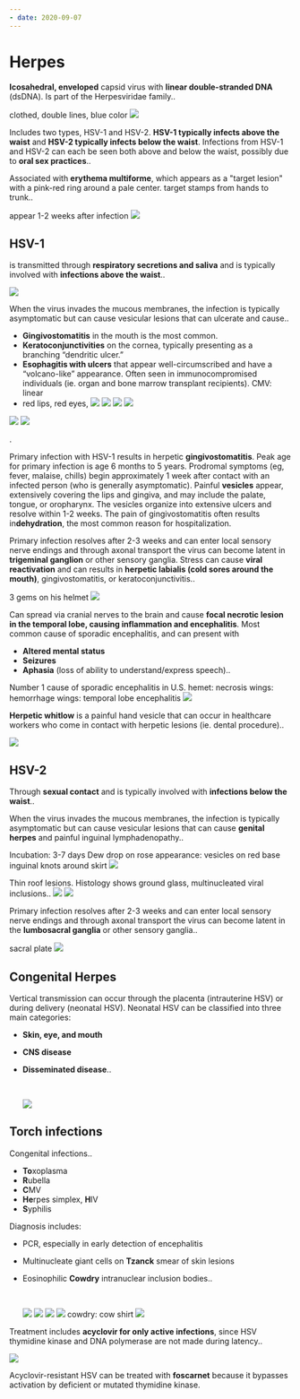 ```yaml
---
- date: 2020-09-07
---
```


# Herpes

<!-- Herpes Simplex Virus morphology, family -->

**Icosahedral, enveloped** capsid virus with **linear double-stranded DNA** (dsDNA). Is part of the Herpesviridae family..

clothed, double lines, blue color
![](https://photos.thisispiggy.com/file/wikiFiles/4AhLlmF.jpg)

<!-- HSV types and infected locations -->

Includes two types, HSV-1 and HSV-2. **HSV-1 typically infects above the waist** and **HSV-2 typically infects below the waist**. Infections from HSV-1 and HSV-2 can each be seen both above and below the waist, possibly due to **oral sex practices**..

<!-- HSV skin association -->

Associated with **erythema multiforme**, which appears as a "target lesion" with a pink-red ring around a pale center.
target stamps from hands to trunk..

appear 1-2 weeks after infection
![](https://photos.thisispiggy.com/file/wikiFiles/4AhLlmF.jpg)

## HSV-1

<!-- HSV-1 Transmission -->

is transmitted through **respiratory secretions and saliva** and is typically involved with **infections above the waist**..

![](https://photos.thisispiggy.com/file/wikiFiles/KU2p21f.jpg)

<!-- HSV-1 symptoms -->

When the virus invades the mucous membranes, the infection is typically asymptomatic but can cause vesicular lesions that can ulcerate and cause..

- **Gingivostomatitis** in the mouth is the most common.
- **Keratoconjunctivities** on the cornea, typically presenting as a branching “dendritic ulcer.”
- **Esophagitis with ulcers** that appear well-circumscribed and have a “volcano-like” appearance. Often seen in immunocompromised individuals (ie. organ and bone marrow transplant recipients). CMV: linear
- red lips, red eyes,
  ![](https://photos.thisispiggy.com/file/wikiFiles/4AhLlmF.jpg)
  ![](https://photos.thisispiggy.com/file/wikiFiles/OW0av2c.jpg)
  ![](https://photos.thisispiggy.com/file/wikiFiles/2ln6nw6.jpg)
  ![](https://photos.thisispiggy.com/file/wikiFiles/x5ohcLN.jpg)

<!-- Keratoconjunctivities, herpes -->

![](https://photos.thisispiggy.com/file/wikiFiles/OW0av2c.jpg)
![](https://photos.thisispiggy.com/file/wikiFiles/2ln6nw6.jpg)

.

Primary infection with HSV-1 results in herpetic **gingivostomatitis**.  Peak age for primary infection is age 6 months to 5 years.  Prodromal symptoms (eg, fever, malaise, chills) begin approximately 1 week after contact with an infected person (who is generally asymptomatic).  Painful **vesicles** appear, extensively covering the lips and gingiva, and may include the palate, tongue, or oropharynx.  The vesicles organize into extensive ulcers and resolve within 1-2 weeks.  The pain of gingivostomatitis often results in**dehydration**, the most common reason for hospitalization.

<!-- HSV1 latent and result -->

Primary infection resolves after 2-3 weeks and can enter local sensory nerve endings and through axonal transport the virus can become latent in **trigeminal ganglion** or other sensory ganglia. Stress can cause **viral reactivation** and can results in **herpetic labialis (cold sores around the mouth)**, gingivostomatitis, or keratoconjunctivitis..

3 gems on his helmet
![](https://photos.thisispiggy.com/file/wikiFiles/4AhLlmF.jpg)

<!-- HSV-1 CNS symptoms -->

Can spread via cranial nerves to the brain and cause **focal necrotic lesion in the temporal lobe, causing inflammation and encephalitis**. Most common cause of sporadic encephalitis, and can present with

- **Altered mental status**
- **Seizures**
- **Aphasia** (loss of ability to understand/express speech)..

Number 1 cause of sporadic encephalitis in U.S.
hemet: necrosis
wings: hemorrhage
wings: temporal lobe encephalitis
![](https://photos.thisispiggy.com/file/wikiFiles/4AhLlmF.jpg)

<!-- HSV hand lesions name and demographics -->

**Herpetic whitlow** is a painful hand vesicle that can occur in healthcare workers who come in contact with herpetic lesions (ie. dental procedure)..

![](https://photos.thisispiggy.com/file/wikiFiles/4AhLlmF.jpg)

## HSV-2

<!-- HSV2 transmission -->

Through **sexual contact** and is typically involved with **infections below the waist**..

<!-- HSV2 symptoms -->

When the virus invades the mucous membranes, the infection is typically asymptomatic but can cause vesicular lesions that can cause **genital herpes** and painful inguinal lymphadenopathy..

Incubation: 3-7 days
Dew drop on rose appearance:
vesicles on red base
inguinal knots around skirt
![](https://photos.thisispiggy.com/file/wikiFiles/4AhLlmF.jpg)

<!-- Herpes -->

Thin roof lesions. Histology shows ground glass, multinucleated viral inclusions..
![](https://photos.thisispiggy.com/file/wikiFiles/uCV0WxX.jpg)
![](https://photos.thisispiggy.com/file/wikiFiles/j2QAFr5.jpg)

<!-- HSV2 latent in -->

Primary infection resolves after 2-3 weeks and can enter local sensory nerve endings and through axonal transport the virus can become latent in the **lumbosacral ganglia** or other sensory ganglia..

sacral plate
![](https://photos.thisispiggy.com/file/wikiFiles/4AhLlmF.jpg)

## Congenital Herpes

<!-- Herpes congenital transmission and symptoms -->

Vertical transmission can occur through the placenta (intrauterine HSV) or during delivery (neonatal HSV). Neonatal HSV can be classified into three main categories:

- **Skin, eye, and mouth**

- **CNS disease**

- **Disseminated disease**..

  ​

  ![](https://photos.thisispiggy.com/file/wikiFiles/gqTj93Q.jpg)

## Torch infections

<!-- Torch infections -->

Congenital infections..

- **To**xoplasma
- **R**ubella
- **C**MV
- **He**rpes simplex, **H**IV
- **S**yphilis

<!-- HSV diagnosis -->

Diagnosis includes:

- PCR, especially in early detection of encephalitis

- Multinucleate giant cells on **Tzanck** smear of skin lesions

- Eosinophilic **Cowdry** intranuclear inclusion bodies..

  ​

  ![](https://photos.thisispiggy.com/file/wikiFiles/ajel72W.jpg)
  ![](https://photos.thisispiggy.com/file/wikiFiles/GOUaUx1.jpg)
  ![](https://photos.thisispiggy.com/file/wikiFiles/QgFqQpo.jpg)
  ![](https://photos.thisispiggy.com/file/wikiFiles/rzSEHaB.jpg)
  cowdry: cow shirt
  ![](https://photos.thisispiggy.com/file/wikiFiles/4AhLlmF.jpg)

<!-- HSV treatment -->

Treatment includes **acyclovir for only active infections**, since HSV thymidine kinase and DNA polymerase are not made during latency..

![](https://photos.thisispiggy.com/file/wikiFiles/4AhLlmF.jpg)

Acyclovir-resistant HSV can be treated with **foscarnet** because it bypasses activation by deficient or mutated thymidine kinase.
